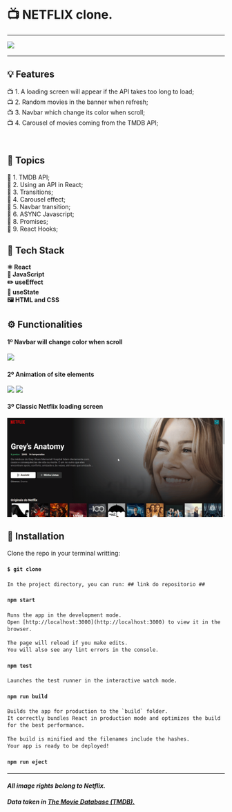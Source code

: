 # :tv: NETFLIX clone.
---
 
<img src="https://logodownload.org/wp-content/uploads/2014/10/netflix-logo-5.png" width="auto" heigth="auto" />
 
---
## :bulb: Features
 
:tv: 1. A loading screen will appear if the API takes too long to load; <br>
:tv: 2. Random movies in the banner when refresh; <br>
:tv: 3. Navbar which change its color when scroll; <br>
:tv: 4. Carousel of movies coming from the TMDB API; <br>
 
<img src="">
 
## :pushpin: Topics
 
:movie_camera: 1. TMDB API; <br>
:movie_camera: 2. Using an API in React; <br>
:movie_camera: 3. Transitions; <br>
:movie_camera: 4. Carousel effect; <br>
:movie_camera: 5. Navbar transition; <br>
:movie_camera: 6. ASYNC Javascript; <br>
:movie_camera: 8. Promises; <br>
:movie_camera: 9. React Hooks; <br>
 
## :hammer: Tech Stack
 
**:atom_symbol: React** <br>
**:orange_book: JavaScript** <br>
**:pencil2: useEffect** <br>
**:traffic_light: useState** <br>
**:framed_picture: HTML and CSS** <br>
 
## :gear: Functionalities
 
#### 1º Navbar will change color when scroll
 
<img src="https://github.com/RodrigoJuniorLiyah/CloneNetflix--ReactJs/raw/master/gifs/GifTopbarNetflix.gif" width="auto" height="auto" />
 
#### 2º Animation of site elements
 
<img src="https://github.com/RodrigoJuniorLiyah/CloneNetflix--ReactJs/raw/master/gifs/buttonsAndImage.gif" width="auto" height="auto" />
 
<img src="https://github.com/RodrigoJuniorLiyah/CloneNetflix--ReactJs/raw/master/gifs/DestaquesMovieAndSeries.gif" width="auto" height="auto">
 
#### 3º Classic Netflix loading screen
 
<img src="https://github.com/RodrigoJuniorLiyah/CloneNetflix--ReactJs/raw/master/gifs/Loading.gif" width="auto" height="auto">
 
## :open_book: Installation
 
Clone the repo in your terminal writting:
 
#### `$ git clone `
 
    In the project directory, you can run: ## link do repositorio ##
 
#### `npm start`
 
    Runs the app in the development mode.
    Open [http://localhost:3000](http://localhost:3000) to view it in the browser.
 
    The page will reload if you make edits.
    You will also see any lint errors in the console.
 
#### `npm test`
 
    Launches the test runner in the interactive watch mode.
 
#### `npm run build`
 
    Builds the app for production to the `build` folder.
    It correctly bundles React in production mode and optimizes the build for the best performance.
 
    The build is minified and the filenames include the hashes.
    Your app is ready to be deployed!
 
#### `npm run eject`
---
 
#### <i>All image rights belong to Netflix.
#### Data taken in <a href={https://www.themoviedb.org/} className='footer-link'>The Movie Database (TMDB).</i>